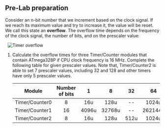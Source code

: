 ## Pre-Lab preparation

Consider an n-bit number that we increment based on the clock signal. If we reach its maximum value and try to increase it, the value will be reset. We call this state an **overflow**. The overflow time depends on the frequency of the clock signal, the number of bits, and on the prescaler value:

&nbsp;
![Timer overflow](https://github.com/tomas-fryza/digital-electronics-2/blob/master/labs/03-interrupts/images/timer_overflow.png)
&nbsp;

1. Calculate the overflow times for three Timer/Counter modules that contain ATmega328P if CPU clock frequency is 16&nbsp;MHz. Complete the following table for given prescaler values. Note that, Timer/Counter2 is able to set 7 prescaler values, including 32 and 128 and other timers have only 5 prescaler values.

   | **Module** | **Number of bits** | **1** | **8** | **32** | **64** | **128** | **256** | **1024** |
   | :-: | :-: | :-: | :-: | :-: | :-: | :-: | :-: | :-: |
   | Timer/Counter0 | 8  | 16u   | 128u   |  --  | 1024u   |  --   | 4096u | 16384u |
   | Timer/Counter1 | 16 | 4096u | 32768u |  --  | 262144u | -- | 1048576u| 4194304u|
   | Timer/Counter2 | 8  | 16u   | 128u   | 512u | 1024u   | 2048u | 4096u | 16384u |

<a name="part1"></a>
